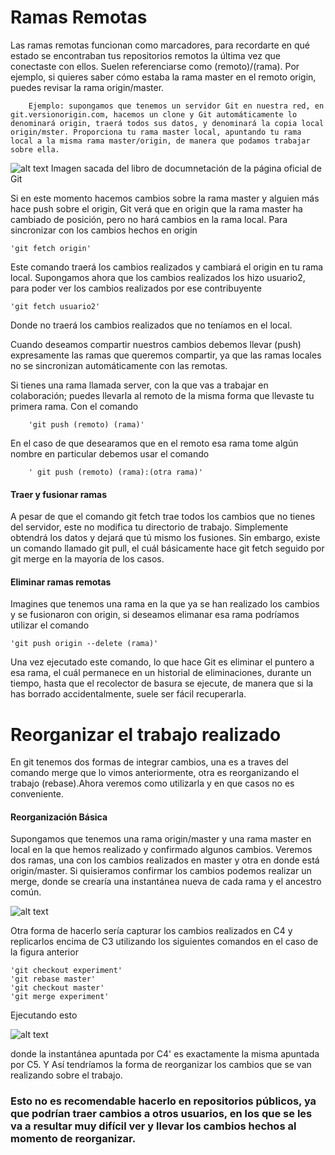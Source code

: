 # Ramas Remotas

 Las ramas remotas funcionan como marcadores, para recordarte en qué estado se encontraban tus repositorios remotos la última vez que conectaste con ellos. Suelen referenciarse como (remoto)/(rama). Por ejemplo, si quieres saber cómo estaba la rama master en el remoto origin, puedes revisar la rama origin/master.

        Ejemplo: supongamos que tenemos un servidor Git en nuestra red, en git.versionorigin.com, hacemos un clone y Git automáticamente lo denominará origin, traerá todos sus datos, y denominará la copia local origin/mster. Proporciona tu rama master local, apuntando tu rama local a la misma rama master/origin, de manera que podamos trabajar sobre ella.


![alt text](https://git-scm.com/book/en/v2/images/remote-branches-1.png)
Imagen sacada del libro de documnetación de la página oficial de Git

Si en este momento hacemos cambios sobre la rama master y alguien más hace push sobre el origin, Git verá que en origin que la rama master ha cambiado de posición, pero no hará cambios en la rama local. Para sincronizar con los cambios hechos en origin

    'git fetch origin'

Este comando traerá los cambios realizados y cambiará el origin en tu rama local.
Supongamos ahora que los cambios realizados los hizo usuario2, para poder ver los cambios realizados por ese contribuyente

    'git fetch usuario2'

Donde no traerá los cambios realizados que no teníamos en el local.

Cuando deseamos compartir nuestros cambios debemos llevar (push) expresamente las ramas que queremos compartir, ya que las ramas locales no se sincronizan automáticamente con las remotas.

Si tienes una rama llamada server, con la que vas a trabajar en colaboración; puedes llevarla al remoto de la misma forma que llevaste tu primera rama. Con el comando 
    
        'git push (remoto) (rama)'

En el caso de que desearamos que en el remoto esa rama tome algún nombre en particular debemos usar el comando

        ' git push (remoto) (rama):(otra rama)'
    
#### Traer y fusionar ramas

A pesar de que el comando git fetch trae todos los cambios que no tienes del servidor, este no modifica tu directorio de trabajo. Simplemente obtendrá los datos y dejará que tú mismo los fusiones. Sin embargo, existe un comando llamado git pull, el cuál básicamente hace git fetch seguido por git merge en la mayoría de los casos.

#### Eliminar ramas remotas

Imagines que tenemos una rama en la que ya se han realizado los cambios y se fusionaron con origin, si deseamos elimanar esa rama podríamos utilizar el comando

    'git push origin --delete (rama)'
Una vez ejecutado este comando, lo que hace Git es eliminar el puntero a esa rama, el cuál permanece en un historial de eliminaciones, durante un tiempo, hasta que el recolector de basura se ejecute, de manera que si la has borrado accidentalmente, suele ser fácil recuperarla.


# Reorganizar el trabajo realizado

En git tenemos dos formas de integrar cambios, una es a traves del comando merge que lo vimos anteriormente, otra es reorganizando el trabajo (rebase).Ahora veremos como utilizarla y en que casos no es conveniente.

#### Reorganización Básica

Supongamos que tenemos una rama origin/master y una rama master en local en la que hemos realizado y confirmado algunos cambios. Veremos dos ramas, una con los cambios realizados en master y otra en donde está origin/master. Si quisieramos confirmar los cambios podemos realizar un merge, donde se crearía una instantánea nueva de cada rama y el ancestro común. 

![alt text](https://git-scm.com/book/en/v2/images/basic-rebase-2.png)


Otra forma de hacerlo sería capturar los cambios realizados en C4 y replicarlos encima de  C3 utilizando los siguientes comandos en el caso de la figura anterior

    'git checkout experiment'
    'git rebase master'
    'git checkout master'
    'git merge experiment'

Ejecutando esto

![alt text](https://git-scm.com/book/en/v2/images/basic-rebase-4.png)


donde la instantánea apuntada por C4' es exactamente la misma apuntada por C5.
Y Así tendríamos la forma de reorganizar los cambios que se van realizando sobre el trabajo.

### Esto no es recomendable hacerlo en repositorios públicos, ya que podrían traer cambios a otros usuarios, en los que se les va a resultar muy difícil ver y llevar los cambios hechos al momento de reorganizar.






    